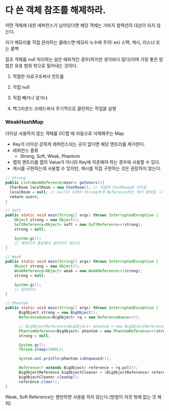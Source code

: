# 다 쓴 객체 참조를 해제하라.

어떤 객체에 대한 레퍼런스가 남아있다면 해당 객체는 가비지 컬렉션의 대상이 되지 않는다.

자기 메모리를 직접 관리하는 클래스면 메모리 누수에 주의! ex) 스택, 캐시, 리스너 또는 콜백

참조 객체를 null 처리하는 일은 예외적인 경우(하지만 생각보다 많다)이며 가장 좋은 방법은 유효 범위 밖으로 밀어내는 것이다.

1. 적절한 자료구조써서 컨트롤

2. 직접 null

3. 직접 빼거나 넣거나

4. 백그라운드 쓰레드써서 주기적으로 클린하는 작업을 실행

### WeakHashMap

더이상 사용하지 않는 객체를 GC할 때 자동으로 삭제해주는 Map

- Key가 더이상 강하게 레퍼런스되는 곳이 없다면 해당 엔트리를 제거한다.
- 레퍼런스 종류
  - Strong, Soft, Weak, Phantom
- 맵의 엔트리를 맵의 Value가 아니라 Key에 의존해야 하는 경우에 사용할 수 있다.
- 캐시를 구현하는데 사용할 수 있지만, 캐시를 직접 구현하는 것은 권장하지 않는다.

```java
// Strong
public List<WeakReference<User>> getUsers(){
  CharRoom localRoom = new ChatRoom(); // 처음엔 ChatRoom을 가르킴
  localRoom = null; // null이 되면서 Strong하게 Reference하는 애가 없어짐 -> 가비지 컬렉션 대상이 됨
  return users;
}

// Soft
public static void main(String[] args) throws InterruptedException {
    Object strong = new Object();
    SoftReference<Object> soft = new SoftReference<>(strong);
    strong = null;

    System.gc();
    // 메모리가 충분해서 없어지지 않는다.
}

// Weak
public static void main(String[] args) throws InterruptedException {
    Object strong = new Object();
    WeakReference<Object> weak = new WeakReference<>(strong);
    strong = null;

    System.gc();
    // 없어진다.
}

// Phantom
public static void main(String[] args) throws InterruptedException {
      BigObject strong = new BigObject();
      ReferenceQueue<BigObject> rq = new ReferenceQueue<>();

      // BigObjectReference<BigObject> phantom = new BigObjectReference<>(strong, rq);
      PhantomReference<BigObject> phantom = new PhantomReference<>(strong, rq);
      strong = null;

      System.gc();
      Thread.sleep(3000L);

      System.out.println(phantom.isEnqueued());

      Reference<? extends BigObject> reference = rq.poll();
      BigObjectReference bigObjectCleaner = (BigObjectReference) reference;
      bigObjectCleaner.cleanUp();
      reference.clear();
}
```
Weak, Soft Reference는 웬만하면 사용을 하지 않는다.(방법이 저것 밖에 없는 것 제외)


